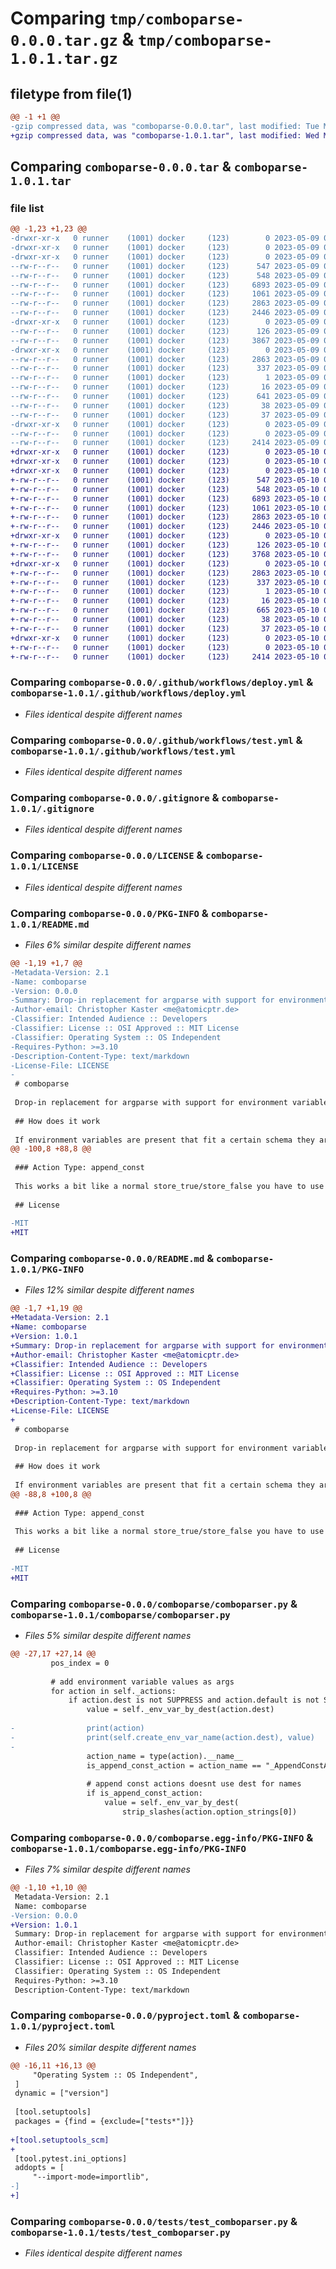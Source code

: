 # Comparing `tmp/comboparse-0.0.0.tar.gz` & `tmp/comboparse-1.0.1.tar.gz`

## filetype from file(1)

```diff
@@ -1 +1 @@
-gzip compressed data, was "comboparse-0.0.0.tar", last modified: Tue May  9 05:31:44 2023, max compression
+gzip compressed data, was "comboparse-1.0.1.tar", last modified: Wed May 10 01:24:19 2023, max compression
```

## Comparing `comboparse-0.0.0.tar` & `comboparse-1.0.1.tar`

### file list

```diff
@@ -1,23 +1,23 @@
-drwxr-xr-x   0 runner    (1001) docker     (123)        0 2023-05-09 05:31:44.589951 comboparse-0.0.0/
-drwxr-xr-x   0 runner    (1001) docker     (123)        0 2023-05-09 05:31:44.585951 comboparse-0.0.0/.github/
-drwxr-xr-x   0 runner    (1001) docker     (123)        0 2023-05-09 05:31:44.585951 comboparse-0.0.0/.github/workflows/
--rw-r--r--   0 runner    (1001) docker     (123)      547 2023-05-09 05:31:35.000000 comboparse-0.0.0/.github/workflows/deploy.yml
--rw-r--r--   0 runner    (1001) docker     (123)      548 2023-05-09 05:31:35.000000 comboparse-0.0.0/.github/workflows/test.yml
--rw-r--r--   0 runner    (1001) docker     (123)     6893 2023-05-09 05:31:35.000000 comboparse-0.0.0/.gitignore
--rw-r--r--   0 runner    (1001) docker     (123)     1061 2023-05-09 05:31:35.000000 comboparse-0.0.0/LICENSE
--rw-r--r--   0 runner    (1001) docker     (123)     2863 2023-05-09 05:31:44.589951 comboparse-0.0.0/PKG-INFO
--rw-r--r--   0 runner    (1001) docker     (123)     2446 2023-05-09 05:31:35.000000 comboparse-0.0.0/README.md
-drwxr-xr-x   0 runner    (1001) docker     (123)        0 2023-05-09 05:31:44.585951 comboparse-0.0.0/comboparse/
--rw-r--r--   0 runner    (1001) docker     (123)      126 2023-05-09 05:31:35.000000 comboparse-0.0.0/comboparse/__init__.py
--rw-r--r--   0 runner    (1001) docker     (123)     3867 2023-05-09 05:31:35.000000 comboparse-0.0.0/comboparse/comboparser.py
-drwxr-xr-x   0 runner    (1001) docker     (123)        0 2023-05-09 05:31:44.589951 comboparse-0.0.0/comboparse.egg-info/
--rw-r--r--   0 runner    (1001) docker     (123)     2863 2023-05-09 05:31:44.000000 comboparse-0.0.0/comboparse.egg-info/PKG-INFO
--rw-r--r--   0 runner    (1001) docker     (123)      337 2023-05-09 05:31:44.000000 comboparse-0.0.0/comboparse.egg-info/SOURCES.txt
--rw-r--r--   0 runner    (1001) docker     (123)        1 2023-05-09 05:31:44.000000 comboparse-0.0.0/comboparse.egg-info/dependency_links.txt
--rw-r--r--   0 runner    (1001) docker     (123)       16 2023-05-09 05:31:44.000000 comboparse-0.0.0/comboparse.egg-info/top_level.txt
--rw-r--r--   0 runner    (1001) docker     (123)      641 2023-05-09 05:31:35.000000 comboparse-0.0.0/pyproject.toml
--rw-r--r--   0 runner    (1001) docker     (123)       38 2023-05-09 05:31:44.589951 comboparse-0.0.0/setup.cfg
--rw-r--r--   0 runner    (1001) docker     (123)       37 2023-05-09 05:31:35.000000 comboparse-0.0.0/setup.py
-drwxr-xr-x   0 runner    (1001) docker     (123)        0 2023-05-09 05:31:44.589951 comboparse-0.0.0/tests/
--rw-r--r--   0 runner    (1001) docker     (123)        0 2023-05-09 05:31:35.000000 comboparse-0.0.0/tests/__init__.py
--rw-r--r--   0 runner    (1001) docker     (123)     2414 2023-05-09 05:31:35.000000 comboparse-0.0.0/tests/test_comboparser.py
+drwxr-xr-x   0 runner    (1001) docker     (123)        0 2023-05-10 01:24:19.373135 comboparse-1.0.1/
+drwxr-xr-x   0 runner    (1001) docker     (123)        0 2023-05-10 01:24:19.373135 comboparse-1.0.1/.github/
+drwxr-xr-x   0 runner    (1001) docker     (123)        0 2023-05-10 01:24:19.373135 comboparse-1.0.1/.github/workflows/
+-rw-r--r--   0 runner    (1001) docker     (123)      547 2023-05-10 01:24:10.000000 comboparse-1.0.1/.github/workflows/deploy.yml
+-rw-r--r--   0 runner    (1001) docker     (123)      548 2023-05-10 01:24:10.000000 comboparse-1.0.1/.github/workflows/test.yml
+-rw-r--r--   0 runner    (1001) docker     (123)     6893 2023-05-10 01:24:10.000000 comboparse-1.0.1/.gitignore
+-rw-r--r--   0 runner    (1001) docker     (123)     1061 2023-05-10 01:24:10.000000 comboparse-1.0.1/LICENSE
+-rw-r--r--   0 runner    (1001) docker     (123)     2863 2023-05-10 01:24:19.373135 comboparse-1.0.1/PKG-INFO
+-rw-r--r--   0 runner    (1001) docker     (123)     2446 2023-05-10 01:24:10.000000 comboparse-1.0.1/README.md
+drwxr-xr-x   0 runner    (1001) docker     (123)        0 2023-05-10 01:24:19.373135 comboparse-1.0.1/comboparse/
+-rw-r--r--   0 runner    (1001) docker     (123)      126 2023-05-10 01:24:10.000000 comboparse-1.0.1/comboparse/__init__.py
+-rw-r--r--   0 runner    (1001) docker     (123)     3768 2023-05-10 01:24:10.000000 comboparse-1.0.1/comboparse/comboparser.py
+drwxr-xr-x   0 runner    (1001) docker     (123)        0 2023-05-10 01:24:19.373135 comboparse-1.0.1/comboparse.egg-info/
+-rw-r--r--   0 runner    (1001) docker     (123)     2863 2023-05-10 01:24:19.000000 comboparse-1.0.1/comboparse.egg-info/PKG-INFO
+-rw-r--r--   0 runner    (1001) docker     (123)      337 2023-05-10 01:24:19.000000 comboparse-1.0.1/comboparse.egg-info/SOURCES.txt
+-rw-r--r--   0 runner    (1001) docker     (123)        1 2023-05-10 01:24:19.000000 comboparse-1.0.1/comboparse.egg-info/dependency_links.txt
+-rw-r--r--   0 runner    (1001) docker     (123)       16 2023-05-10 01:24:19.000000 comboparse-1.0.1/comboparse.egg-info/top_level.txt
+-rw-r--r--   0 runner    (1001) docker     (123)      665 2023-05-10 01:24:10.000000 comboparse-1.0.1/pyproject.toml
+-rw-r--r--   0 runner    (1001) docker     (123)       38 2023-05-10 01:24:19.373135 comboparse-1.0.1/setup.cfg
+-rw-r--r--   0 runner    (1001) docker     (123)       37 2023-05-10 01:24:10.000000 comboparse-1.0.1/setup.py
+drwxr-xr-x   0 runner    (1001) docker     (123)        0 2023-05-10 01:24:19.373135 comboparse-1.0.1/tests/
+-rw-r--r--   0 runner    (1001) docker     (123)        0 2023-05-10 01:24:10.000000 comboparse-1.0.1/tests/__init__.py
+-rw-r--r--   0 runner    (1001) docker     (123)     2414 2023-05-10 01:24:10.000000 comboparse-1.0.1/tests/test_comboparser.py
```

### Comparing `comboparse-0.0.0/.github/workflows/deploy.yml` & `comboparse-1.0.1/.github/workflows/deploy.yml`

 * *Files identical despite different names*

### Comparing `comboparse-0.0.0/.github/workflows/test.yml` & `comboparse-1.0.1/.github/workflows/test.yml`

 * *Files identical despite different names*

### Comparing `comboparse-0.0.0/.gitignore` & `comboparse-1.0.1/.gitignore`

 * *Files identical despite different names*

### Comparing `comboparse-0.0.0/LICENSE` & `comboparse-1.0.1/LICENSE`

 * *Files identical despite different names*

### Comparing `comboparse-0.0.0/PKG-INFO` & `comboparse-1.0.1/README.md`

 * *Files 6% similar despite different names*

```diff
@@ -1,19 +1,7 @@
-Metadata-Version: 2.1
-Name: comboparse
-Version: 0.0.0
-Summary: Drop-in replacement for argparse with support for environment variables.
-Author-email: Christopher Kaster <me@atomicptr.de>
-Classifier: Intended Audience :: Developers
-Classifier: License :: OSI Approved :: MIT License
-Classifier: Operating System :: OS Independent
-Requires-Python: >=3.10
-Description-Content-Type: text/markdown
-License-File: LICENSE
-
 # comboparse
 
 Drop-in replacement for argparse with support for environment variables.
 
 ## How does it work
 
 If environment variables are present that fit a certain schema they are internally appended
@@ -100,8 +88,8 @@
 
 ### Action Type: append_const
 
 This works a bit like a normal store_true/store_false you have to use 1, true etc.
 
 ## License
 
-MIT
+MIT
```

### Comparing `comboparse-0.0.0/README.md` & `comboparse-1.0.1/PKG-INFO`

 * *Files 12% similar despite different names*

```diff
@@ -1,7 +1,19 @@
+Metadata-Version: 2.1
+Name: comboparse
+Version: 1.0.1
+Summary: Drop-in replacement for argparse with support for environment variables.
+Author-email: Christopher Kaster <me@atomicptr.de>
+Classifier: Intended Audience :: Developers
+Classifier: License :: OSI Approved :: MIT License
+Classifier: Operating System :: OS Independent
+Requires-Python: >=3.10
+Description-Content-Type: text/markdown
+License-File: LICENSE
+
 # comboparse
 
 Drop-in replacement for argparse with support for environment variables.
 
 ## How does it work
 
 If environment variables are present that fit a certain schema they are internally appended
@@ -88,8 +100,8 @@
 
 ### Action Type: append_const
 
 This works a bit like a normal store_true/store_false you have to use 1, true etc.
 
 ## License
 
-MIT
+MIT
```

### Comparing `comboparse-0.0.0/comboparse/comboparser.py` & `comboparse-1.0.1/comboparse/comboparser.py`

 * *Files 5% similar despite different names*

```diff
@@ -27,17 +27,14 @@
         pos_index = 0
 
         # add environment variable values as args
         for action in self._actions:
             if action.dest is not SUPPRESS and action.default is not SUPPRESS:
                 value = self._env_var_by_dest(action.dest)
 
-                print(action)
-                print(self.create_env_var_name(action.dest), value)
-
                 action_name = type(action).__name__
                 is_append_const_action = action_name == "_AppendConstAction"
 
                 # append const actions doesnt use dest for names
                 if is_append_const_action:
                     value = self._env_var_by_dest(
                         strip_slashes(action.option_strings[0])
```

### Comparing `comboparse-0.0.0/comboparse.egg-info/PKG-INFO` & `comboparse-1.0.1/comboparse.egg-info/PKG-INFO`

 * *Files 7% similar despite different names*

```diff
@@ -1,10 +1,10 @@
 Metadata-Version: 2.1
 Name: comboparse
-Version: 0.0.0
+Version: 1.0.1
 Summary: Drop-in replacement for argparse with support for environment variables.
 Author-email: Christopher Kaster <me@atomicptr.de>
 Classifier: Intended Audience :: Developers
 Classifier: License :: OSI Approved :: MIT License
 Classifier: Operating System :: OS Independent
 Requires-Python: >=3.10
 Description-Content-Type: text/markdown
```

### Comparing `comboparse-0.0.0/pyproject.toml` & `comboparse-1.0.1/pyproject.toml`

 * *Files 20% similar despite different names*

```diff
@@ -16,11 +16,13 @@
     "Operating System :: OS Independent",
 ]
 dynamic = ["version"]
 
 [tool.setuptools]
 packages = {find = {exclude=["tests*"]}}
 
+[tool.setuptools_scm]
+
 [tool.pytest.ini_options]
 addopts = [
     "--import-mode=importlib",
-]
+]
```

### Comparing `comboparse-0.0.0/tests/test_comboparser.py` & `comboparse-1.0.1/tests/test_comboparser.py`

 * *Files identical despite different names*

